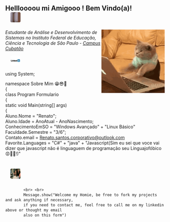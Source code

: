 <h2>Hellloooou mi Amigooo ! Bem Vindo(a)! <br>
  <img 
    title="Cube"
    src="https://github.com/W4rL0ck1/W4rL0ck1/blob/master/ImagesBranch/thumbs%20up.gif?raw=true"
    width="420"
    heigth="120" 
    style="
      border-radius: 4px;
      position: relative;
      width: 32px;
      height: 32px;
      margin-left: 16px;
    "
  > 
</h2>


<img
    title="Coding"
    src="https://github.com/W4rL0ck1/W4rL0ck1/blob/master/ImagesBranch/coding2.gif?raw=true" 
    width="200" 
    height="200"
    align="right"
  />

<p>
  <em>Estudante de Análise e Desenvolvimento de Sistemas no  Instituto Federal de Educação, Ciência e Tecnologia de São Paulo - 
   <a 
    title="IFSP"
    href="https://www.ifsp.edu.br/"
  >Campus Cubatão</a> <br />
  </em>
</p>
  <a
  href="https://www.linkedin.com/in/renato-santos-a045b6116/"><img  
    title=""
    src="https://github.com/W4rL0ck1/W4rL0ck1/blob/master/ImagesBranch/logo-linkedin-1024.png?raw=true"
    width="100"
    heigth="38" 
    style="
      border-radius: 4px;
      position: relative;
      width: 32px;
      height: 32px;
      margin-left: 16px;
    "
  ></a>


using System;

  namespace Sobre Mim 😁😎🤙 <br>
{ <br>
    class Program Formulario <br>
    { <br>
        static void Main(string[] args) <br>
        { <br>
            Aluno.Nome = "Renato"; <br>
            Aluno.Idade = AnoAtual - AnoNascimento; <br>
            ConhecimentoEmSO = "Windows Avançado" + "Linux Básico" <br>
            Faculdade.Semestre = "3/6"; <br>
            Contato.email =  Renato.santos.corporativo@outlook.com  <br>
            Favorite.Languages = "C#" + "java" + "Javascript(Sim eu sei que voce vai dizer que javascript não é linguaguem de programação seu Linguajofóbico 😡😤🙄!)" 
            
  <h1> <img 
    title="aaaa"
    src="https://github.com/W4rL0ck1/W4rL0ck1/blob/master/ImagesBranch/grr.gif?raw=true"
    width="420"
    heigth="120" 
    style="
      border-radius: 4px;
      position: relative;
      width: 32px;
      height: 32px;
      margin-left: 16px;"
  > </img> </h1>
            
            <br> <br>
            Message.show("Welcome my Homie, be free to fork my projects and ask anything if necessary,
            if you need to contact me, feel free to call me on my linkedin above or thought my email
            also on this form")
            
            
            
            
       


     
  

 
